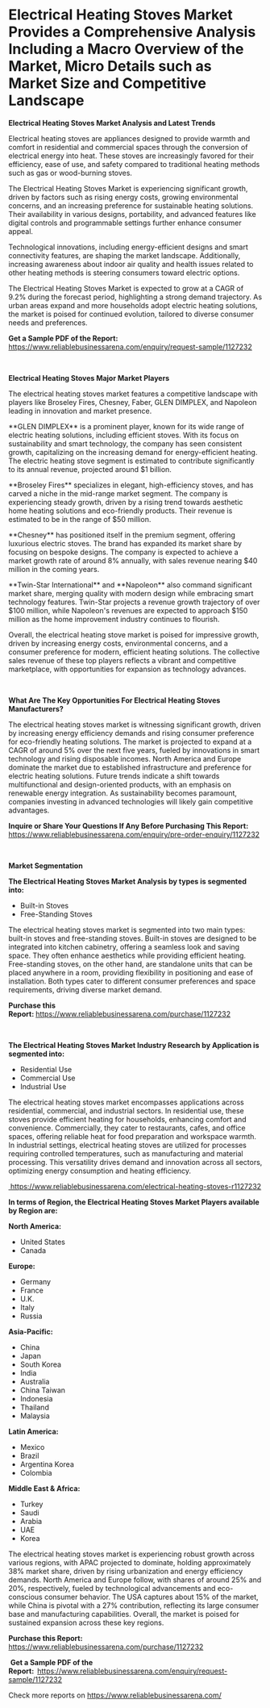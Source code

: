 <p><h1>Electrical Heating Stoves Market Provides a Comprehensive Analysis Including a Macro Overview of the Market, Micro Details such as Market Size and Competitive Landscape</h1></p><p><strong>Electrical Heating Stoves Market Analysis and Latest Trends</strong></p>
<p><p>Electrical heating stoves are appliances designed to provide warmth and comfort in residential and commercial spaces through the conversion of electrical energy into heat. These stoves are increasingly favored for their efficiency, ease of use, and safety compared to traditional heating methods such as gas or wood-burning stoves. </p><p>The Electrical Heating Stoves Market is experiencing significant growth, driven by factors such as rising energy costs, growing environmental concerns, and an increasing preference for sustainable heating solutions. Their availability in various designs, portability, and advanced features like digital controls and programmable settings further enhance consumer appeal. </p><p>Technological innovations, including energy-efficient designs and smart connectivity features, are shaping the market landscape. Additionally, increasing awareness about indoor air quality and health issues related to other heating methods is steering consumers toward electric options. </p><p>The Electrical Heating Stoves Market is expected to grow at a CAGR of 9.2% during the forecast period, highlighting a strong demand trajectory. As urban areas expand and more households adopt electric heating solutions, the market is poised for continued evolution, tailored to diverse consumer needs and preferences.</p></p>
<p><strong>Get a Sample PDF of the Report:&nbsp;</strong> <a href="https://www.reliablebusinessarena.com/enquiry/request-sample/1127232?utm_campaign=2248&utm_medium=2&utm_source=Github&utm_content=ia&utm_term=02032025&utm_id=electrical-heating-stoves">https://www.reliablebusinessarena.com/enquiry/request-sample/1127232</a></p>
<p>&nbsp;</p>
<p><strong>Electrical Heating Stoves Major Market Players</strong></p>
<p><p>The electrical heating stoves market features a competitive landscape with players like Broseley Fires, Chesney, Faber, GLEN DIMPLEX, and Napoleon leading in innovation and market presence. </p><p>**GLEN DIMPLEX** is a prominent player, known for its wide range of electric heating solutions, including efficient stoves. With its focus on sustainability and smart technology, the company has seen consistent growth, capitalizing on the increasing demand for energy-efficient heating. The electric heating stove segment is estimated to contribute significantly to its annual revenue, projected around $1 billion.</p><p>**Broseley Fires** specializes in elegant, high-efficiency stoves, and has carved a niche in the mid-range market segment. The company is experiencing steady growth, driven by a rising trend towards aesthetic home heating solutions and eco-friendly products. Their revenue is estimated to be in the range of $50 million.</p><p>**Chesney** has positioned itself in the premium segment, offering luxurious electric stoves. The brand has expanded its market share by focusing on bespoke designs. The company is expected to achieve a market growth rate of around 8% annually, with sales revenue nearing $40 million in the coming years.</p><p>**Twin-Star International** and **Napoleon** also command significant market share, merging quality with modern design while embracing smart technology features. Twin-Star projects a revenue growth trajectory of over $100 million, while Napoleon's revenues are expected to approach $150 million as the home improvement industry continues to flourish.</p><p>Overall, the electrical heating stove market is poised for impressive growth, driven by increasing energy costs, environmental concerns, and a consumer preference for modern, efficient heating solutions. The collective sales revenue of these top players reflects a vibrant and competitive marketplace, with opportunities for expansion as technology advances.</p></p>
<p>&nbsp;</p>
<p><strong>What Are The Key Opportunities For Electrical Heating Stoves Manufacturers?</strong></p>
<p><p>The electrical heating stoves market is witnessing significant growth, driven by increasing energy efficiency demands and rising consumer preference for eco-friendly heating solutions. The market is projected to expand at a CAGR of around 5% over the next five years, fueled by innovations in smart technology and rising disposable incomes. North America and Europe dominate the market due to established infrastructure and preference for electric heating solutions. Future trends indicate a shift towards multifunctional and design-oriented products, with an emphasis on renewable energy integration. As sustainability becomes paramount, companies investing in advanced technologies will likely gain competitive advantages.</p></p>
<p><strong>Inquire or Share Your Questions If Any Before Purchasing This Report:</strong> <a href="https://www.reliablebusinessarena.com/enquiry/pre-order-enquiry/1127232?utm_campaign=2248&utm_medium=2&utm_source=Github&utm_content=ia&utm_term=02032025&utm_id=electrical-heating-stoves">https://www.reliablebusinessarena.com/enquiry/pre-order-enquiry/1127232</a></p>
<p>&nbsp;</p>
<p><strong>Market Segmentation</strong></p>
<p><strong>The Electrical Heating Stoves Market Analysis by types is segmented into:</strong></p>
<p><ul><li>Built-in Stoves</li><li>Free-Standing Stoves</li></ul></p>
<p><p>The electrical heating stoves market is segmented into two main types: built-in stoves and free-standing stoves. Built-in stoves are designed to be integrated into kitchen cabinetry, offering a seamless look and saving space. They often enhance aesthetics while providing efficient heating. Free-standing stoves, on the other hand, are standalone units that can be placed anywhere in a room, providing flexibility in positioning and ease of installation. Both types cater to different consumer preferences and space requirements, driving diverse market demand.</p></p>
<p><strong>Purchase this Report:&nbsp;</strong><a href="https://www.reliablebusinessarena.com/purchase/1127232?utm_campaign=2248&utm_medium=2&utm_source=Github&utm_content=ia&utm_term=02032025&utm_id=electrical-heating-stoves">https://www.reliablebusinessarena.com/purchase/1127232</a></p>
<p>&nbsp;</p>
<p><strong>The Electrical Heating Stoves Market Industry Research by Application is segmented into:</strong></p>
<p><ul><li>Residential Use</li><li>Commercial Use</li><li>Industrial Use</li></ul></p>
<p><p>The electrical heating stoves market encompasses applications across residential, commercial, and industrial sectors. In residential use, these stoves provide efficient heating for households, enhancing comfort and convenience. Commercially, they cater to restaurants, cafes, and office spaces, offering reliable heat for food preparation and workspace warmth. In industrial settings, electrical heating stoves are utilized for processes requiring controlled temperatures, such as manufacturing and material processing. This versatility drives demand and innovation across all sectors, optimizing energy consumption and heating efficiency.</p></p>
<p><a href="https://www.reliablebusinessarena.com/electrical-heating-stoves-r1127232?utm_campaign=2248&utm_medium=2&utm_source=Github&utm_content=ia&utm_term=02032025&utm_id=electrical-heating-stoves">&nbsp;https://www.reliablebusinessarena.com/electrical-heating-stoves-r1127232</a></p>
<p><strong>In terms of Region, the Electrical Heating Stoves Market Players available by Region are:</strong></p>
<p>
    <p> <strong> North America: </strong>
        <ul>
            <li>United States</li>
            <li>Canada</li>
        </ul>
        </p> 
    <p> <strong> Europe: </strong>
        <ul>
            <li>Germany</li>
            <li>France</li>
            <li>U.K.</li>
            <li>Italy</li>
            <li>Russia</li>
        </ul>
        </p> 
    <p> <strong> Asia-Pacific: </strong>
        <ul>
            <li>China</li>
            <li>Japan</li>
            <li>South Korea</li>
            <li>India</li>
            <li>Australia</li>
            <li>China Taiwan</li>
            <li>Indonesia</li>
            <li>Thailand</li>
            <li>Malaysia</li>
        </ul>
        </p> 
    <p> <strong> Latin America: </strong>
        <ul>
            <li>Mexico</li>
            <li>Brazil</li>
            <li>Argentina Korea</li>
            <li>Colombia</li>
        </ul>
        </p> 
    <p> <strong> Middle East & Africa: </strong>
        <ul>
            <li>Turkey</li>
            <li>Saudi</li>
            <li>Arabia</li>
            <li>UAE</li>
            <li>Korea</li>
        </ul>
    </p>
    </p>
<p><p>The electrical heating stoves market is experiencing robust growth across various regions, with APAC projected to dominate, holding approximately 38% market share, driven by rising urbanization and energy efficiency demands. North America and Europe follow, with shares of around 25% and 20%, respectively, fueled by technological advancements and eco-conscious consumer behavior. The USA captures about 15% of the market, while China is pivotal with a 27% contribution, reflecting its large consumer base and manufacturing capabilities. Overall, the market is poised for sustained expansion across these key regions.</p></p>
<p><strong>Purchase this Report: </strong><a href="https://www.reliablebusinessarena.com/purchase/1127232?utm_campaign=2248&utm_medium=2&utm_source=Github&utm_content=ia&utm_term=02032025&utm_id=electrical-heating-stoves">https://www.reliablebusinessarena.com/purchase/1127232</a></p>
<p>&nbsp;<strong>Get a Sample PDF of the Report:&nbsp;&nbsp;</strong><a href="https://www.reliablebusinessarena.com/enquiry/request-sample/1127232?utm_campaign=2248&utm_medium=2&utm_source=Github&utm_content=ia&utm_term=02032025&utm_id=electrical-heating-stoves">https://www.reliablebusinessarena.com/enquiry/request-sample/1127232</a></p>
<p><strong></strong></p>
<p>Check more reports on <a href="https://www.reliablebusinessarena.com/?utm_campaign=2248&utm_medium=2&utm_source=Github&utm_content=ia&utm_term=02032025&utm_id=electrical-heating-stoves">https://www.reliablebusinessarena.com/</a></p>